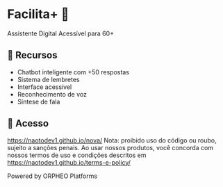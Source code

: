 # Facilita+ 🌟
Assistente Digital Acessível para 60+ 

## 🎯 Recursos
- Chatbot inteligente com +50 respostas
- Sistema de lembretes
- Interface acessível
- Reconhecimento de voz
- Síntese de fala

## 🚀 Acesso
https://naotodev1.github.io/nova/
Nota: proibido uso do código ou roubo, sujeito a sanções penais.
Ao usar nossos produtos, você concorda com nossos termos de uso e condições descritos em https://naotodev1.github.io/terms-e-policy/

Powered by ORPHEO Platforms
